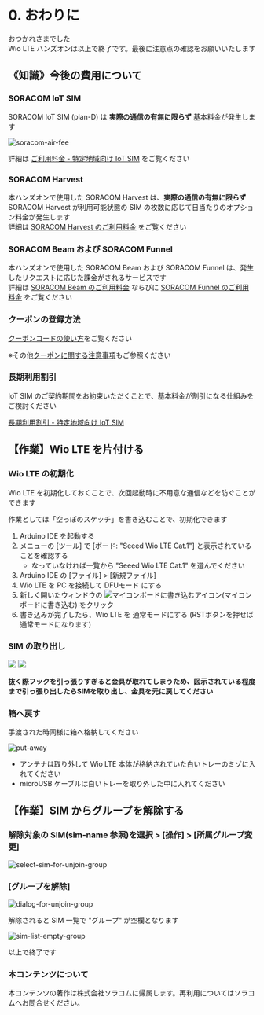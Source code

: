 # 0. おわりに

おつかれさまでした  
Wio LTE ハンズオンは以上で終了です。最後に注意点の確認をお願いいたします

## 《知識》今後の費用について

### SORACOM IoT SIM

SORACOM IoT SIM (plan-D) は **実際の通信の有無に限らず** 基本料金が発生します

![soracom-air-fee](https://docs.google.com/drawings/d/e/2PACX-1vTyDaN2Byyqo_yBajXD8ozVEvXkQUqdcNWkfKc-H0EKWzUEKXwfMh4Sy7d1Bh80ZzVQ9FXCZwT02bTN/pub?w=928&h=523)

詳細は [ご利用料金 - 特定地域向け IoT SIM](https://soracom.jp/services/air/cellular/price_specific_area_sim/) をご覧ください

### SORACOM Harvest

本ハンズオンで使用した SORACOM Harvest は、**実際の通信の有無に限らず** SORACOM Harvest が利用可能状態の SIM の枚数に応じて日当たりのオプション料金が発生します  
詳細は [SORACOM Harvest のご利用料金](https://soracom.jp/services/harvest/price/) をご覧ください

### SORACOM Beam および SORACOM Funnel

本ハンズオンで使用した SORACOM Beam および SORACOM Funnel は、発生したリクエストに応じた課金がされるサービスです  
詳細は [SORACOM Beam のご利用料金](https://soracom.jp/services/beam/price/) ならびに [SORACOM Funnel のご利用料金](https://soracom.jp/services/funnel/price/) をご覧ください

### クーポンの登録方法

[クーポンコードの使い方](https://soracom.zendesk.com/hc/ja/articles/218121348-%E3%82%AF%E3%83%BC%E3%83%9D%E3%83%B3%E3%82%B3%E3%83%BC%E3%83%89%E3%81%AE%E4%BD%BF%E3%81%84%E6%96%B9%E3%82%92%E6%95%99%E3%81%88%E3%81%A6%E3%81%8F%E3%81%A0%E3%81%95%E3%81%84)をご覧ください

※その他[クーポンに関する注意事項](https://soracom.zendesk.com/hc/ja/articles/115002423011-%E3%82%AF%E3%83%BC%E3%83%9D%E3%83%B3%E3%82%B3%E3%83%BC%E3%83%89%E3%82%92%E9%81%A9%E7%94%A8%E3%81%97%E3%81%A6%E3%81%84%E3%81%A6%E3%82%82%E6%96%99%E9%87%91%E3%81%8C%E8%AB%8B%E6%B1%82%E3%81%99%E3%82%8B%E3%81%AE%E3%81%AF%E3%81%AA%E3%81%9C%E3%81%A7%E3%81%99%E3%81%8B-)もご参照ください

### 長期利用割引

IoT SIM のご契約期間をお約束いただくことで、基本料金が割引になる仕組みをご検討ください

[長期利用割引 - 特定地域向け IoT SIM](https://soracom.jp/services/air/cellular/discount_price/)

## 【作業】Wio LTE を片付ける

### Wio LTE の初期化

Wio LTE を初期化しておくことで、次回起動時に不用意な通信などを防ぐことができます

作業としては「空っぽのスケッチ」を書き込むことで、初期化できます

1. Arduino IDE を起動する
2. メニューの [ツール] で [ボード: "Seeed Wio LTE Cat.1"] と表示されていることを確認する
    * なっていなければ一覧から "Seeed Wio LTE Cat.1" を選んでください
3. Arduino IDE の [ファイル] > [新規ファイル]
4. Wio LTE を PC を接続して DFUモード にする
5. 新しく開いたウィンドウの ![マイコンボードに書き込むアイコン](https://docs.google.com/drawings/d/e/2PACX-1vQiO83cFcX3LCXeioiTiaao57T4SGiIV6XZzcBP6poTwssCxmo7hLpoMh5qG3btyqgzs8Q-lAoE6Q0f/pub?w=100&h=100)(マイコンボードに書き込む) をクリック
6. 書き込みが完了したら、Wio LTE を 通常モードにする (RSTボタンを押せば通常モードになります)

### SIM の取り出し

<img src="https://docs.google.com/drawings/d/e/2PACX-1vSHV26TeW7Z3rEbr-OOVQ-6GyI8GijLNChn5ayEspNVPZqmbZTj3pkDdBCZhLEetrMqLdDuXm-GpQk9/pub?w=683&amp;h=322">

<img src="https://docs.google.com/drawings/d/e/2PACX-1vRn4PgJFdW-IV-Fr4JTq7dj6wz4KBSyG3pM6W4Wxdbtt-FunzEy4aSK1_QpssqfoATEWfP_9IJL8vtV/pub?w=508&amp;h=370">

**抜く際フックを引っ張りすぎると金具が取れてしまうため、図示されている程度まで引っ張り出したらSIMを取り出し、金具を元に戻してください**

### 箱へ戻す

手渡された時同様に箱へ格納してください

![put-away](https://docs.google.com/drawings/d/e/2PACX-1vTptJ283N0Fq2wdr-cvGAljZDDZASVW3kxT1SYx-_JzZO81-Uelms8VUpTY_GHoYTqa9lpy89x4TFSb/pub?w=460&h=516)

* アンテナは取り外して Wio LTE 本体が格納されていた白いトレーのミゾに入れてください
* microUSB ケーブルは白いトレーを取り外した中に入れてください

## 【作業】SIM からグループを解除する

### 解除対象の SIM(sim-name 参照)を選択 > [操作] > [所属グループ変更]

![select-sim-for-unjoin-group](https://docs.google.com/drawings/d/e/2PACX-1vQkkRsAJ7T2qT2cbxaB08FFgIHzdTOT2Bkm3gCHesGNCyUFnO5MIbLQlrVXSbVxdEVKJkXjWwWt7Dqz/pub?w=519&h=398)

### [グループを解除]

![dialog-for-unjoin-group](https://docs.google.com/drawings/d/e/2PACX-1vS3LV8AjZCeJSinZWKHO40L5hx8BIFpdC9RLoY9ebhvxdbSBHrFphDtYS5jjqTUHQU8cEH-LPUqOVnu/pub?w=616&h=325)

解除されると SIM 一覧で "グループ" が空欄となります

![sim-list-empty-group](https://docs.google.com/drawings/d/e/2PACX-1vSTSwapE1H6qSFTYj04Jzq5WDzsCHmfDUBxei1F0LD3xadH7yuV13L-TawmIbUdI6sNlzS_AH0coAiB/pub?w=554&h=100)

以上で終了です

### 本コンテンツについて

本コンテンツの著作は株式会社ソラコムに帰属します。再利用についてはソラコムへお問合せください。
